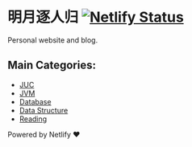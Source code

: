 # 明月逐人归  [![Netlify Status](https://api.netlify.com/api/v1/badges/403bd302-ed50-4f86-90ee-d0217e738b29/deploy-status)](https://app.netlify.com/sites/mingshan/deploys)

Personal website and blog. 

## Main Categories:

- [JUC](https://mingshan.fun/categories/java/juc/)
- [JVM](https://mingshan.fun/categories/jvm/)
- [Database](https://mingshan.fun/categories/Database/)
- [Data Structure](https://mingshan.fun/categories/%E6%95%B0%E6%8D%AE%E7%BB%93%E6%9E%84/)
- [Reading](https://mingshan.fun/categories/%E9%9A%8F%E7%AC%94/)

Powered by Netlify ❤
